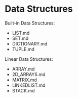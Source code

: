 # Data Structures

Built-in Data Structures:
- LIST.md
- SET.md
- DICTIONARY.md
- TUPLE.md

Linear Data Structures:
- ARRAY.md
- 2D_ARRAYS.md
- MATRIX.md
- LINKEDLIST.md
- STACK.md
